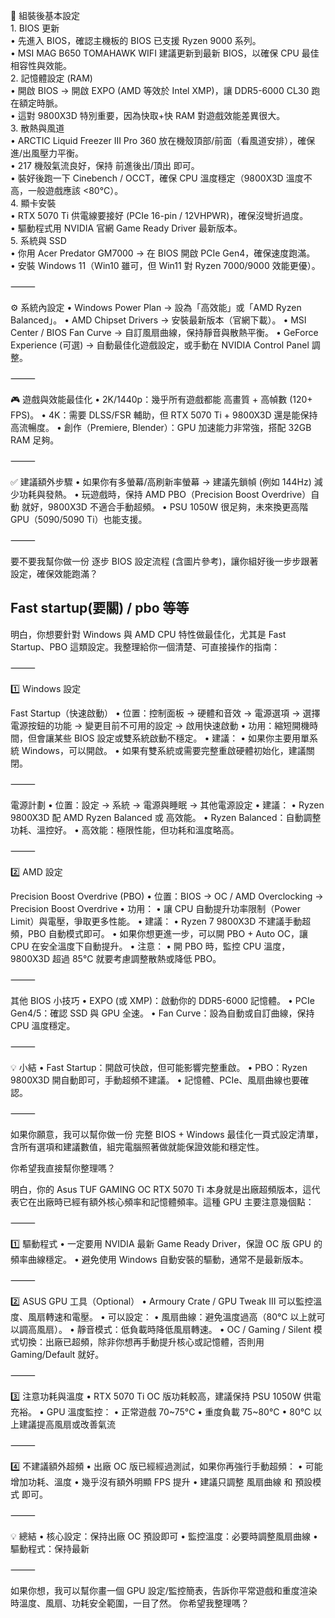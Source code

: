 🔧 組裝後基本設定 \
	1.	BIOS 更新 \
	•	先進入 BIOS，確認主機板的 BIOS 已支援 Ryzen 9000 系列。 \
	•	MSI MAG B650 TOMAHAWK WIFI 建議更新到最新 BIOS，以確保 CPU 最佳相容性與效能。 \
	2.	記憶體設定 (RAM) \
	•	開啟 BIOS → 開啟 EXPO (AMD 等效於 Intel XMP)，讓 DDR5-6000 CL30 跑在額定時脈。 \
	•	這對 9800X3D 特別重要，因為快取+快 RAM 對遊戲效能差異很大。 \
	3.	散熱與風道 \
	•	ARCTIC Liquid Freezer III Pro 360 放在機殼頂部/前面（看風道安排），確保進/出風壓力平衡。 \
	•	217 機殼氣流良好，保持 前進後出/頂出 即可。 \
	•	裝好後跑一下 Cinebench / OCCT，確保 CPU 溫度穩定（9800X3D 溫度不高，一般遊戲應該 <80°C）。 \
	4.	顯卡安裝 \
	•	RTX 5070 Ti 供電線要接好 (PCIe 16-pin / 12VHPWR)，確保沒彎折過度。 \
	•	驅動程式用 NVIDIA 官網 Game Ready Driver 最新版本。 \
	5.	系統與 SSD \
	•	你用 Acer Predator GM7000 → 在 BIOS 開啟 PCIe Gen4，確保速度跑滿。 \
	•	安裝 Windows 11（Win10 雖可，但 Win11 對 Ryzen 7000/9000 效能更優）。 

⸻

⚙️ 系統內設定
	•	Windows Power Plan → 設為「高效能」或「AMD Ryzen Balanced」。
	•	AMD Chipset Drivers → 安裝最新版本（官網下載）。
	•	MSI Center / BIOS Fan Curve → 自訂風扇曲線，保持靜音與散熱平衡。
	•	GeForce Experience (可選) → 自動最佳化遊戲設定，或手動在 NVIDIA Control Panel 調整。

⸻

🎮 遊戲與效能最佳化
	•	2K/1440p：幾乎所有遊戲都能 高畫質 + 高幀數 (120+ FPS)。
	•	4K：需要 DLSS/FSR 輔助，但 RTX 5070 Ti + 9800X3D 還是能保持高流暢度。
	•	創作（Premiere, Blender）：GPU 加速能力非常強，搭配 32GB RAM 足夠。

⸻

✅ 建議額外步驟
	•	如果你有多螢幕/高刷新率螢幕 → 建議先鎖幀 (例如 144Hz) 減少功耗與發熱。
	•	玩遊戲時，保持 AMD PBO（Precision Boost Overdrive）自動 就好，9800X3D 不適合手動超頻。
	•	PSU 1050W 很足夠，未來換更高階 GPU（5090/5090 Ti）也能支援。

⸻

要不要我幫你做一份 逐步 BIOS 設定流程 (含圖片參考)，讓你組好後一步步跟著設定，確保效能跑滿？


## Fast startup(要關) / pbo 等等
明白，你想要針對 Windows 與 AMD CPU 特性做最佳化，尤其是 Fast Startup、PBO 這類設定。我整理給你一個清楚、可直接操作的指南：

⸻

1️⃣ Windows 設定

Fast Startup（快速啟動）
	•	位置：控制面板 → 硬體和音效 → 電源選項 → 選擇電源按鈕的功能 → 變更目前不可用的設定 → 啟用快速啟動
	•	功用：縮短開機時間，但會讓某些 BIOS 設定或雙系統啟動不穩定。
	•	建議：
	•	如果你主要用單系統 Windows，可以開啟。
	•	如果有雙系統或需要完整重啟硬體初始化，建議關閉。

⸻

電源計劃
	•	位置：設定 → 系統 → 電源與睡眠 → 其他電源設定
	•	建議：
	•	Ryzen 9800X3D 配 AMD Ryzen Balanced 或 高效能。
	•	Ryzen Balanced：自動調整功耗、溫控好。
	•	高效能：極限性能，但功耗和溫度略高。

⸻

2️⃣ AMD 設定

Precision Boost Overdrive (PBO)
	•	位置：BIOS → OC / AMD Overclocking → Precision Boost Overdrive
	•	功用：
	•	讓 CPU 自動提升功率限制（Power Limit）與電壓，爭取更多性能。
	•	建議：
	•	Ryzen 7 9800X3D 不建議手動超頻，PBO 自動模式即可。
	•	如果你想更進一步，可以開 PBO + Auto OC，讓 CPU 在安全溫度下自動提升。
	•	注意：
	•	開 PBO 時，監控 CPU 溫度，9800X3D 超過 85°C 就要考慮調整散熱或降低 PBO。

⸻

其他 BIOS 小技巧
	•	EXPO (或 XMP)：啟動你的 DDR5-6000 記憶體。
	•	PCIe Gen4/5：確認 SSD 與 GPU 全速。
	•	Fan Curve：設為自動或自訂曲線，保持 CPU 溫度穩定。

⸻

💡 小結
	•	Fast Startup：開啟可快啟，但可能影響完整重啟。
	•	PBO：Ryzen 9800X3D 開自動即可，手動超頻不建議。
	•	記憶體、PCIe、風扇曲線也要確認。

⸻

如果你願意，我可以幫你做一份 完整 BIOS + Windows 最佳化一頁式設定清單，含所有選項和建議數值，組完電腦照著做就能保證效能和穩定性。

你希望我直接幫你整理嗎？

明白，你的 Asus TUF GAMING OC RTX 5070 Ti 本身就是出廠超頻版本，這代表它在出廠時已經有額外核心頻率和記憶體頻率。這種 GPU 主要注意幾個點：

⸻

1️⃣ 驅動程式
	•	一定要用 NVIDIA 最新 Game Ready Driver，保證 OC 版 GPU 的頻率曲線穩定。
	•	避免使用 Windows 自動安裝的驅動，通常不是最新版本。

⸻

2️⃣ ASUS GPU 工具（Optional）
	•	Armoury Crate / GPU Tweak III 可以監控溫度、風扇轉速和電壓。
	•	可以設定：
	•	風扇曲線：避免溫度過高（80°C 以上就可以調高風扇）。
	•	靜音模式：低負載時降低風扇轉速。
	•	OC / Gaming / Silent 模式切換：出廠已超頻，除非你想再手動提升核心或記憶體，否則用 Gaming/Default 就好。

⸻

3️⃣ 注意功耗與溫度
	•	RTX 5070 Ti OC 版功耗較高，建議保持 PSU 1050W 供電充裕。
	•	GPU 溫度監控：
	•	正常遊戲 70~75°C
	•	重度負載 75~80°C
	•	80°C 以上建議提高風扇或改善氣流

⸻

4️⃣ 不建議額外超頻
	•	出廠 OC 版已經經過測試，如果你再強行手動超頻：
	•	可能增加功耗、溫度
	•	幾乎沒有額外明顯 FPS 提升
	•	建議只調整 風扇曲線 和 預設模式 即可。

⸻

💡 總結
	•	核心設定：保持出廠 OC 預設即可
	•	監控溫度：必要時調整風扇曲線
	•	驅動程式：保持最新

⸻

如果你想，我可以幫你畫一個 GPU 設定/監控簡表，告訴你平常遊戲和重度渲染時溫度、風扇、功耗安全範圍，一目了然。
你希望我整理嗎？